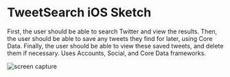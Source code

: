 # TweetSearch iOS Sketch

First, the user should be able to search Twitter and view the results. Then, the
user should be able to save any tweets they find for later, using Core Data.
Finally, the user should be able to view these saved tweets, and delete them if
necessary. Uses Accounts, Social, and Core Data frameworks.

![screen capture](https://pengxwang.s3.amazonaws.com/files/tweet-search.mov.gif)
